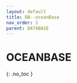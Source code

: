 ```yaml
---
layout: default
title: DB--oceanBase
nav_order: 1
parent: DATABASE
---
```


# OCEANBASE
{: .no_toc }